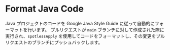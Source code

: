 # Format Java Code

Java プロジェクトのコードを Google Java Style Guide に従って自動的にフォーマットを行います。
プルリクエストが `main` ブランチに対して作成された際に実行され、`spotlessApply` を使用してコードをフォーマットし、その変更をプルリクエストのブランチにプッシュバックします。
